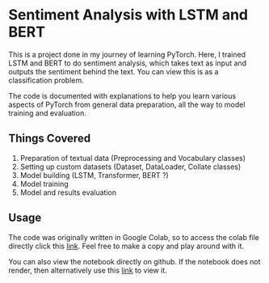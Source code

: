 # Sentiment Analysis with LSTM and BERT

This is a project done in my journey of learning PyTorch. Here, I trained LSTM and BERT to do sentiment analysis, which takes text as input and outputs the sentiment behind the text. You can view this is as a classification problem.   

The code is documented with explanations to help you learn various aspects of PyTorch from general data preparation, all the way to model training and evaluation.

## Things Covered
1. Preparation of textual data (Preprocessing and Vocabulary classes)
2. Setting up custom datasets (Dataset, DataLoader, Collate classes)
3. Model building (LSTM, Transformer, BERT ?)
4. Model training 
5. Model and results evaluation 


## Usage
The code was originally written in Google Colab, so to access the colab file directly click this [link](https://colab.research.google.com/drive/1F_jX_jqVZejysRCN631Vpn6uR92v-d7E?usp=sharing). Feel free to make a copy and play around with it.

You can also view the notebook directly on github. If the notebook does not render, then alternatively use this
[link](https://nbviewer.jupyter.org/github/Andrew7918/LearningPyTorch/blob/main/Sentiment%20Analysis%20with%20LSTM%20and%20BERT/Sentiment%20Analysis%20Exploration.ipynb)
to view it.


